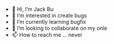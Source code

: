 - 👋 Hi, I’m Jack Bu
- 👀 I’m interested in create bugs
- 🌱 I’m currently learning bugfix
- 💞️ I’m looking to collaborate on my onle
- 📫 How to reach me ... never

<!---
bunane/bunane is a ✨ special ✨ repository because its `README.md` (this file) appears on your GitHub profile.
You can click the Preview link to take a look at your changes.
--->
